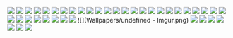 ![](Wallpapers/1.jpg)
![](Wallpapers/1023812.jpg)
![](Wallpapers/1031306.jpg)
![](Wallpapers/109235.jpg)
![](Wallpapers/1318811.png)
![](Wallpapers/1330518.png)
![](Wallpapers/1330519.png)
![](Wallpapers/1330520.png)
![](Wallpapers/1330522.png)
![](Wallpapers/1330523.png)
![](Wallpapers/1330524.png)
![](Wallpapers/1330526.png)
![](Wallpapers/1346240.png)
![](Wallpapers/1644974319033.jpg)
![](Wallpapers/2.jpg)
![](Wallpapers/247088.png)
![](Wallpapers/3.png)
![](Wallpapers/492784.jpg)
![](Wallpapers/5.jpg)
![](Wallpapers/6.png)
![](Wallpapers/67700.jpg)
![](Wallpapers/7.jpg)
![](Wallpapers/e.jpg)
![](Wallpapers/eclipse-total-en-digital_1920x1080_xtrafondos.com.jpg)
![](Wallpapers/f.png)
![](Wallpapers/g.png)
![](Wallpapers/i.png)
![](Wallpapers/k.png)
![](Wallpapers/l.jpg)
![](Wallpapers/m.png)
![](Wallpapers/output-1659944008.png)
![](Wallpapers/sebastian-svenson-d2w-_1LJioQ-unsplash.jpg)
![](Wallpapers/solar-system-planet-minimalist-uhdpaper.com-hd-8.3214.jpg)
![](Wallpapers/undefined - Imgur.png)
![](Wallpapers/w3.png)
![](Wallpapers/y.png)
![](Wallpapers/671025.png)
![](Wallpapers/1281551.jpg)
![](Wallpapers/1057022.png)
![](Wallpapers/432098.jpg)
![](Wallpapers/1038258.jpg)
